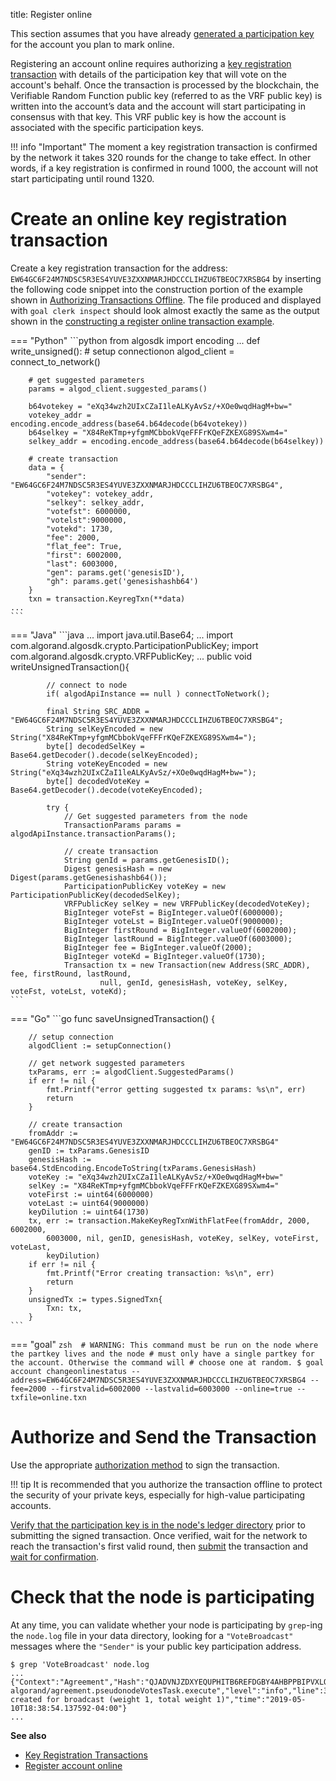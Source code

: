 title: Register online

This section assumes that you have already [generated a participation key](generate_keys.md) for the account you plan to mark online. 

Registering an account online requires authorizing a [key registration transaction](../../get-details/transactions/index.md#key-registration-transaction) with details of the participation key that will vote on the account's behalf. Once the transaction is processed by the blockchain, the Verifiable Random Function public key (referred to as the VRF public key) is written into the account’s data and the account will start participating in consensus with that key. This VRF public key is how the account is associated with the specific participation keys.

!!! info "Important"
	The moment a key registration transaction is confirmed by the network it takes 320 rounds for the change to take effect. In other words, if a key registration is confirmed in round 1000, the account will not start participating until round 1320.

# Create an online key registration transaction

Create a key registration transaction for the address: `EW64GC6F24M7NDSC5R3ES4YUVE3ZXXNMARJHDCCCLIHZU6TBEOC7XRSBG4` by inserting the following code snippet into the construction portion of the example shown in [Authorizing Transactions Offline](../../get-details/transactions/offline_transactions.md#unsigned-transaction-file-operations). The file produced and displayed with `goal clerk inspect` should look almost exactly the same as the output shown in the [constructing a register online transaction example](../../get-details/transactions/index.md#register-account-online). 


=== "Python"
    ```python 
    from algosdk import encoding
    ...
    def write_unsigned():
        # setup connectionon
        algod_client = connect_to_network()

        # get suggested parameters
        params = algod_client.suggested_params()

        b64votekey = "eXq34wzh2UIxCZaI1leALKyAvSz/+XOe0wqdHagM+bw="
        votekey_addr = encoding.encode_address(base64.b64decode(b64votekey))
        b64selkey = "X84ReKTmp+yfgmMCbbokVqeFFFrKQeFZKEXG89SXwm4="
        selkey_addr = encoding.encode_address(base64.b64decode(b64selkey))

        # create transaction
        data = {
            "sender": "EW64GC6F24M7NDSC5R3ES4YUVE3ZXXNMARJHDCCCLIHZU6TBEOC7XRSBG4",
            "votekey": votekey_addr,
            "selkey": selkey_addr,
            "votefst": 6000000,
            "votelst":9000000,
            "votekd": 1730,
            "fee": 2000,
            "flat_fee": True,
            "first": 6002000,
            "last": 6003000,
            "gen": params.get('genesisID'),
            "gh": params.get('genesishashb64')
        }
        txn = transaction.KeyregTxn(**data)
    ...
    ```

=== "Java"
    ```java
    ...
    import java.util.Base64;
    ...
    import com.algorand.algosdk.crypto.ParticipationPublicKey;
    import com.algorand.algosdk.crypto.VRFPublicKey;
    ...
        public void writeUnsignedTransaction(){

            // connect to node
            if( algodApiInstance == null ) connectToNetwork();

            final String SRC_ADDR = "EW64GC6F24M7NDSC5R3ES4YUVE3ZXXNMARJHDCCCLIHZU6TBEOC7XRSBG4";
            String selKeyEncoded = new String("X84ReKTmp+yfgmMCbbokVqeFFFrKQeFZKEXG89SXwm4=");
            byte[] decodedSelKey = Base64.getDecoder().decode(selKeyEncoded);
            String voteKeyEncoded = new String("eXq34wzh2UIxCZaI1leALKyAvSz/+XOe0wqdHagM+bw=");
            byte[] decodedVoteKey = Base64.getDecoder().decode(voteKeyEncoded);

            try {
                // Get suggested parameters from the node
                TransactionParams params = algodApiInstance.transactionParams();

                // create transaction
                String genId = params.getGenesisID();
                Digest genesisHash = new Digest(params.getGenesishashb64());
                ParticipationPublicKey voteKey = new ParticipationPublicKey(decodedSelKey);
                VRFPublicKey selKey = new VRFPublicKey(decodedVoteKey);
                BigInteger voteFst = BigInteger.valueOf(6000000);
                BigInteger voteLst = BigInteger.valueOf(9000000);
                BigInteger firstRound = BigInteger.valueOf(6002000);
                BigInteger lastRound = BigInteger.valueOf(6003000);
                BigInteger fee = BigInteger.valueOf(2000);
                BigInteger voteKd = BigInteger.valueOf(1730);
                Transaction tx = new Transaction(new Address(SRC_ADDR), fee, firstRound, lastRound,
                        null, genId, genesisHash, voteKey, selKey,  voteFst, voteLst, voteKd);
    ```

=== "Go"
    ```go 
    func saveUnsignedTransaction() {

        // setup connection
        algodClient := setupConnection()

        // get network suggested parameters
        txParams, err := algodClient.SuggestedParams()
        if err != nil {
            fmt.Printf("error getting suggested tx params: %s\n", err)
            return
        }

        // create transaction
        fromAddr := "EW64GC6F24M7NDSC5R3ES4YUVE3ZXXNMARJHDCCCLIHZU6TBEOC7XRSBG4"
        genID := txParams.GenesisID
        genesisHash := base64.StdEncoding.EncodeToString(txParams.GenesisHash)
        voteKey := "eXq34wzh2UIxCZaI1leALKyAvSz/+XOe0wqdHagM+bw="
        selKey := "X84ReKTmp+yfgmMCbbokVqeFFFrKQeFZKEXG89SXwm4="
        voteFirst := uint64(6000000)
        voteLast := uint64(9000000)
        keyDilution := uint64(1730)
        tx, err := transaction.MakeKeyRegTxnWithFlatFee(fromAddr, 2000, 6002000,
            6003000, nil, genID, genesisHash, voteKey, selKey, voteFirst, voteLast,
            keyDilution)
        if err != nil {
            fmt.Printf("Error creating transaction: %s\n", err)
            return
        }
        unsignedTx := types.SignedTxn{
            Txn: tx,
        }
    ```

=== "goal"
    ```zsh 
    # WARNING: This command must be run on the node where the partkey lives and the node
    # must only have a single partkey for the account. Otherwise the command will
    # choose one at random.
    $ goal account changeonlinestatus --address=EW64GC6F24M7NDSC5R3ES4YUVE3ZXXNMARJHDCCCLIHZU6TBEOC7XRSBG4 --fee=2000 --firstvalid=6002000 --lastvalid=6003000 --online=true --txfile=online.txn
    ```

# Authorize and Send the Transaction
Use the appropriate [authorization method](../../../get-details/transactions/signatures) to sign the transaction. 

!!! tip
    It is recommended that you authorize the transaction offline to protect the security of your private keys, especially for high-value participating accounts. 

[Verify that the participation key is in the node's ledger directory](../generate_keys#check-that-the-key-exists-in-the-nodes-ledger-directory) prior to submitting the signed transaction. Once verified, wait for the network to reach the transaction's first valid round, then [submit](../../../archive/build-apps/hello_world#submit-the-transaction) the transaction and [wait for confirmation](../../../archive/build-apps/hello_world#wait-for-confirmation). 

# Check that the node is participating

At any time, you can validate whether your node is participating by `grep`-ing the `node.log` file in your data directory, looking for a `"VoteBroadcast"` messages where the `"Sender"` is your public key participation address.

```
$ grep 'VoteBroadcast' node.log
...
{"Context":"Agreement","Hash":"QJADVNJZDXYEQUPHITB6REFDGBY4AHBPPBIPVXLOPOASZA4T3PIA","ObjectPeriod":0,"ObjectRound":896659,"ObjectStep":2,"Period":0,"Round":0,"Sender":"3IE2GDYYSI56U53AQ6UUWRGAIGG5D4RHWLMCXJOPWQJA2ABF2X2A","Step":0,"Type":"VoteBroadcast","Weight":1,"WeightTotal":1,"file":"pseudonode.go","function":"github.com/algorand/go-algorand/agreement.pseudonodeVotesTask.execute","level":"info","line":344,"msg":"vote created for broadcast (weight 1, total weight 1)","time":"2019-05-10T18:38:54.137592-04:00"}
...
```

**See also**

- [Key Registration Transactions](../../../get-details/transactions/#key-registration-transaction)
- [Register account online](../../../get-details/transactions/#register-account-online)
